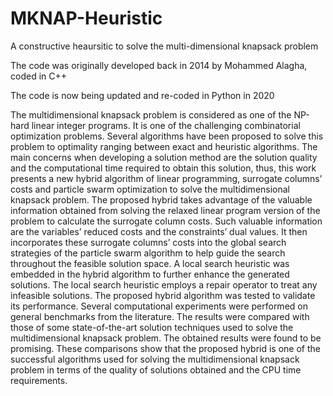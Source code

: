 # MKNAP-Heuristic
A constructive heaursitic to solve the multi-dimensional knapsack problem

The code was originally developed back in 2014 by Mohammed Alagha, coded in C++

The code is now being updated and re-coded in Python in 2020

The multidimensional knapsack problem is considered as one of the NP-hard linear integer
programs. It is one of the challenging combinatorial optimization problems. Several
algorithms have been proposed to solve this problem to optimality ranging between exact
and heuristic algorithms. The main concerns when developing a solution method are the
solution quality and the computational time required to obtain this solution, thus, this work
presents a new hybrid algorithm of linear programming, surrogate columns’ costs and
particle swarm optimization to solve the multidimensional knapsack problem. The proposed
hybrid takes advantage of the valuable information obtained from solving the relaxed linear
program version of the problem to calculate the surrogate column costs. Such valuable
information are the variables’ reduced costs and the constraints’ dual values. It then
incorporates these surrogate columns’ costs into the global search strategies of the particle
swarm algorithm to help guide the search throughout the feasible solution space. A local
search heuristic was embedded in the hybrid algorithm to further enhance the generated
solutions. The local search heuristic employs a repair operator to treat any infeasible
solutions. The proposed hybrid algorithm was tested to validate its performance. Several
computational experiments were performed on general benchmarks from the literature. The
results were compared with those of some state-of-the-art solution techniques used to solve
the multidimensional knapsack problem. The obtained results were found to be promising.
These comparisons show that the proposed hybrid is one of the successful algorithms used
for solving the multidimensional knapsack problem in terms of the quality of solutions
obtained and the CPU time requirements.
